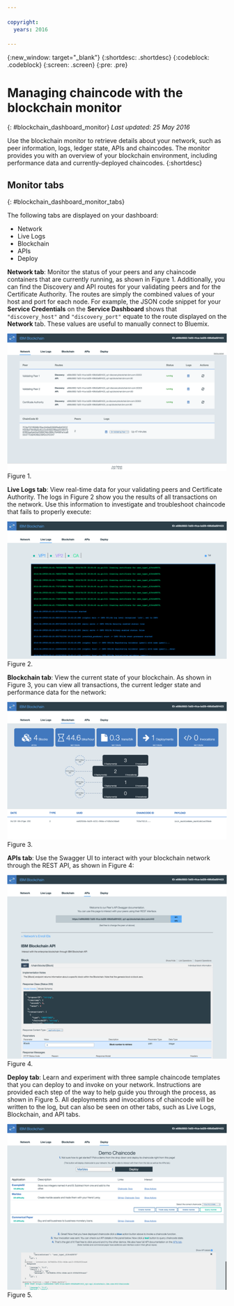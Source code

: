 ```yaml
---

copyright:
  years: 2016

---
```


{:new_window: target="_blank"}
{:shortdesc: .shortdesc}
{:codeblock: .codeblock}
{:screen: .screen}
{:pre: .pre}

# Managing chaincode with the blockchain monitor
{: #blockchain_dashboard_monitor}
*Last updated: 25 May 2016*

Use the blockchain monitor to retrieve details about your network, such as peer information, logs, ledger state, APIs and chaincodes. The monitor provides you with an overview of your blockchain environment, including performance data and currently-deployed chaincodes. 
{:shortdesc}

## Monitor tabs
{: #blockchain_dashboard_monitor_tabs}

The following tabs are displayed on your dashboard:
  - Network
  - Live Logs
  - Blockchain
  - APIs
  - Deploy

**Network tab**: Monitor the status of your peers and any chaincode containers that are currently running, as shown in Figure 1. Additionally, you can find the Discovery and API routes for your validating peers and for the Certificate Authority. The routes are simply the combined values of your host and port for each node.  For example, the JSON code snippet for your **Service Credentials** on the **Service Dashboard** shows that `"discovery_host"` and `"discovery_port"` equate to the route displayed on the **Network** tab. These values are useful to manually connect to Bluemix.

![](images/IBC_BMX_Monitor_Network.png)
Figure 1.


**Live Logs tab**:  View real-time data for your validating peers and Certificate Authority. The logs in Figure 2 show you the results of all transactions on the network. Use this information to investigate and troubleshoot chaincode that fails to properly execute:

![](images/IBC_BMX_Monitor_LiveLogs.png)
Figure 2.


**Blockchain tab**: View the current state of your blockchain. As shown in Figure 3, you can view all transactions, the current ledger state and performance data for the network:

![](images/IBC_BMX_Monitor_Blockchain.png)
Figure 3.


**APIs tab**: Use the Swagger UI to interact with your blockchain network through the REST API, as shown in Figure 4:  

![](images/IBC_BMX_Monitor_API.png)
Figure 4.


**Deploy tab**: Learn and experiment with three sample chaincode templates that you can deploy to and invoke on your network. Instructions are provided each step of the way to help guide you through the process, as shown in Figure 5. All deployments and invocations of chaincode will be written to the log, but can also be seen on other tabs, such as Live Logs, Blockchain, and API tabs.  

![](images/IBC_BMX_Monitor_Deploy.png)
Figure 5.
